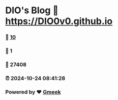 # DIO's Blog :link: https://DIO0v0.github.io 
### :page_facing_up: [10](https://DIO0v0.github.io/tag.html) 
### :speech_balloon: 1 
### :hibiscus: 27408 
### :alarm_clock: 2024-10-24 08:41:28 
### Powered by :heart: [Gmeek](https://github.com/Meekdai/Gmeek)
